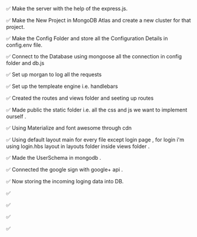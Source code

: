 ✅ Make the server with the help of the express.js.

✅ Make the New Project in MongoDB Atlas and create a new 
    cluster for that project.

✅ Make the Config Folder and store all the Configuration 
    Details in config.env file.

✅ Connect to the Database using mongoose all the connection
    in config folder and db.js

✅ Set up morgan to log all the requests

✅ Set up the templeate engine i.e. handlebars 

✅ Created the routes and views folder and seeting up routes
 
✅ Made public the static folder i.e. all the css and js we 
    want to implement ourself .

✅ Using Materialize and font awesome through cdn

✅ Using default layout main for every file except login page
    , for login i'm using login.hbs layout in layouts folder 
    inside views folder .

✅ Made the UserSchema in mongodb .

✅ Connected the google sign with google+ api .

✅ Now storing the incoming loging data into DB. 

✅ 

✅

✅

✅
